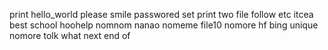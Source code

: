 print hello_world
please smile
passwored set
print two file
follow
etc
itcea
best school
hoohelp
nomnom
nanao
nomeme
file10
nomore hf
bing unique
nomore tolk
what next
end of 